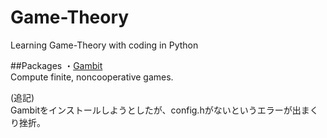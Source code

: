 # Game-Theory
Learning Game-Theory with coding in Python

##Packages
・[Gambit](http://www.gambit-project.org/gambit13/index.html)  
Compute finite, noncooperative games.

(追記)  
Gambitをインストールしようとしたが、config.hがないというエラーが出まくり挫折。  
